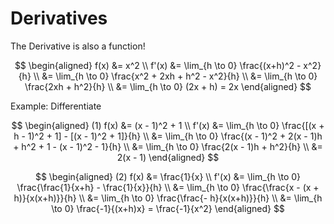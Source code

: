 # Derivatives


The Derivative is also a function!

$$
\begin{aligned}
f(x) &= x^2 \\
f'(x) &= \lim_{h \to 0} \frac{(x+h)^2 - x^2}{h} \\
    &= \lim_{h \to 0} \frac{x^2 + 2xh + h^2 - x^2}{h} \\
    &= \lim_{h \to 0} \frac{2xh + h^2}{h} \\
    &= \lim_{h \to 0} (2x + h) = 2x
\end{aligned}
$$

Example: Differentiate

$$
\begin{aligned}
(1) f(x) &= (x - 1)^2 + 1 \\
f'(x) &= \lim_{h \to 0} \frac{[(x + h - 1)^2 + 1] - [(x - 1)^2 + 1]}{h} \\
    &= \lim_{h \to 0} \frac{(x - 1)^2 + 2(x - 1)h + h^2 + 1 - (x - 1)^2 - 1}{h} \\
    &= \lim_{h \to 0} \frac{2(x - 1)h + h^2}{h} \\
    &= 2(x - 1)
\end{aligned}
$$

$$
\begin{aligned}
(2) f(x) &= \frac{1}{x} \\
f'(x) &= \lim_{h \to 0} \frac{\frac{1}{x+h} - \frac{1}{x}}{h} \\
    &= \lim_{h \to 0} \frac{\frac{x - (x + h)}{x(x+h)}}{h}  \\
    &= \lim_{h \to 0} \frac{\frac{- h}{x(x+h)}}{h}  \\
    &= \lim_{h \to 0} \frac{-1}{(x+h)x} = \frac{-1}{x^2}
\end{aligned}
$$

